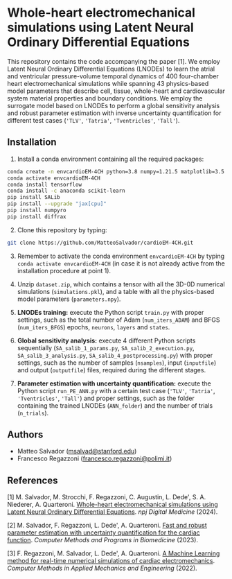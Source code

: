 # Whole-heart electromechanical simulations using Latent Neural Ordinary Differential Equations

This repository contains the code accompanying the paper [1]. We employ Latent Neural Ordinary Differential Equations (LNODEs) to learn the atrial and ventricular pressure-volume temporal dynamics of 400 four-chamber heart electromechanical simulations while spanning 43 physics-based model parameters that describe cell, tissue, whole-heart and cardiovascular system material properties and boundary conditions. We employ the surrogate model based on LNODEs to perform a global sensitivity analysis and robust parameter estimation with inverse uncertainty quantification for different test cases (`'TLV'`, `'Tatria'`, `'Tventricles'`, `'Tall'`).

## Installation

1. Install a conda environment containing all the required packages:

```bash
conda create -n envcardioEM-4CH python=3.8 numpy=1.21.5 matplotlib=3.5.1 pandas=1.3.4 scipy=1.7.3 mpi4py=3.1
conda activate envcardioEM-4CH
conda install tensorflow
conda install -c anaconda scikit-learn
pip install SALib
pip install --upgrade "jax[cpu]"
pip install numpyro
pip install diffrax
```

2. Clone this repository by typing:

```bash
git clone https://github.com/MatteoSalvador/cardioEM-4CH.git
```

3. Remember to activate the conda environment `envcardioEM-4CH` by typing `conda activate envcardioEM-4CH` (in case it is not already active from the installation procedure at point 1).

4. Unzip `dataset.zip`, which contains a tensor with all the 3D-0D numerical simulations (`simulations.pkl`), and a table with all the physics-based model parameters (`parameters.npy`).

5. **LNODEs training:** execute the Python script `train.py` with proper settings, such as the total number of Adam (`num_iters_ADAM`) and BFGS (`num_iters_BFGS`) epochs, `neurons`, `layers` and `states`.

6. **Global sensitivity analysis:** execute 4 different Python scripts sequentially (`SA_salib_1_params.py`, `SA_salib_2_execution.py`, `SA_salib_3_analysis.py`, `SA_salib_4_postprocessing.py`) with proper settings, such as the number of samples (`nsamples`), input (`inputfile`) and output (`outputfile`) files, required during the different stages.

7. **Parameter estimation with uncertainty quantification:** execute the Python script `run_PE_ANN.py` with a certain test case (`'TLV'`, `'Tatria'`, `'Tventricles'`, `'Tall'`) and proper settings, such as the folder containing the trained LNODEs (`ANN_folder`) and the number of trials (`n_trials`).

## Authors

- Matteo Salvador (<msalvad@stanford.edu>)
- Francesco Regazzoni (<francesco.regazzoni@polimi.it>)

## References

[1] M. Salvador, M. Strocchi, F. Regazzoni, C. Augustin, L. Dede', S. A. Niederer, A. Quarteroni. [Whole-heart electromechanical simulations using Latent Neural Ordinary Differential Equations](https://www.nature.com/articles/s41746-024-01084-x). *npj Digital Medicine* (2024).

[2] M. Salvador, F. Regazzoni, L. Dede', A. Quarteroni. [Fast and robust parameter estimation with uncertainty quantification for the cardiac function](https://www.sciencedirect.com/science/article/pii/S016926072300069X). *Computer Methods and Programs in Biomedicine* (2023).

[3] F. Regazzoni, M. Salvador, L. Dede', A. Quarteroni. [A Machine Learning method for real-time numerical simulations of cardiac electromechanics](https://www.sciencedirect.com/science/article/pii/S004578252200144X). *Computer Methods in Applied Mechanics and Engineering* (2022).
